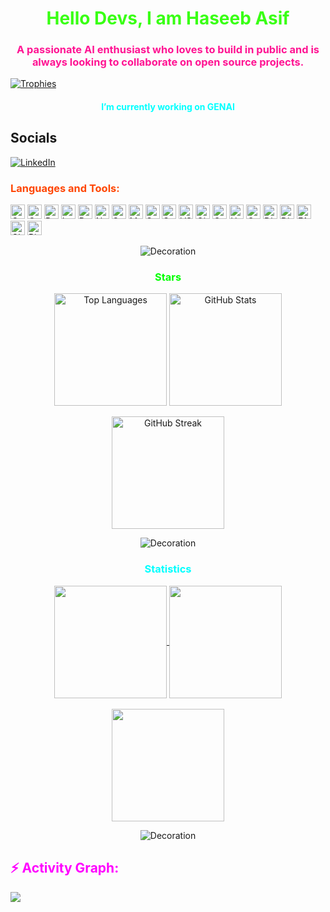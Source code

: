<h1 align="center" style="color:#39FF14;">Hello Devs, I am Haseeb Asif</h1>  
<h3 align="center" style="color:#FF1493;">A passionate AI enthusiast who loves to build in public and is always looking to collaborate on open source projects.</h3>  

<p align="left">  
  <a href="https://github.com/ryo-ma/github-profile-trophy">  
    <img src="https://github-profile-trophy.vercel.app/?username=Haseebasif7&theme=dracula" alt="Trophies"/>  
  </a>  
</p>  

<h2 align="center" style="color:#00FFFF; font-size: 1em;">I’m currently working on GENAI</h2>  

## Socials  
[![LinkedIn](https://img.shields.io/badge/LinkedIn-%230077B5.svg?logo=linkedin&logoColor=white)](https://linkedin.com/in/haseeb-asif)  

<h3 align="left" style="color:#FF4500;">Languages and Tools:</h3>  
<p align="left">  
  <img src="https://img.shields.io/badge/c-%231E90FF.svg?style=flat&logo=c&logoColor=white" alt="C" height="23"/>  
  <img src="https://img.shields.io/badge/c++-%231E90FF.svg?style=flat&logo=c%2B%2B&logoColor=white" alt="C++" height="23"/>  
  <img src="https://img.shields.io/badge/python-%23FFD700.svg?style=flat&logo=python&logoColor=black" alt="Python" height="23"/>  
  <img src="https://img.shields.io/badge/LangChain-%2300FFFF.svg?style=flat&logo=langchain&logoColor=black" alt="LangChain" height="23"/>  
  <img src="https://img.shields.io/badge/pandas-%23FF6347.svg?style=flat&logo=pandas&logoColor=black" alt="Pandas" height="23"/>  
  <img src="https://img.shields.io/badge/numpy-%2370DB93.svg?style=flat&logo=numpy&logoColor=black" alt="Numpy" height="23"/>  
  <img src="https://img.shields.io/badge/scikit--learn-%23F0E68C.svg?style=flat&logo=scikit-learn&logoColor=black" alt="Scikit Learn" height="23"/>  
  <img src="https://img.shields.io/badge/matplotlib-%23BA55D3.svg?style=flat&logo=matplotlib&logoColor=white" alt="Matplotlib" height="23"/>  
  <img src="https://img.shields.io/badge/seaborn-%23FF4500.svg?style=flat&logo=seaborn&logoColor=white" alt="Seaborn" height="23"/>  
  <img src="https://img.shields.io/badge/streamlit-%23FF1493.svg?style=flat&logo=streamlit&logoColor=white" alt="Streamlit" height="23"/>  
  <img src="https://img.shields.io/badge/VS%20Code-%2300CED1.svg?style=flat&logo=visual-studio-code&logoColor=black" alt="VS Code" height="23"/>  
  <img src="https://img.shields.io/badge/git-%23FF4500.svg?style=flat&logo=git&logoColor=white" alt="Git" height="23"/>  
  <img src="https://img.shields.io/badge/GroqCloud-%23ADFF2F.svg?style=flat&logo=cloud&logoColor=black" alt="GroqCloud" height="23"/>  
  <img src="https://img.shields.io/badge/Hugging%20Face-%23FF69B4.svg?style=flat&logo=huggingface&logoColor=black" alt="Hugging Face" height="23"/>  
  <img src="https://img.shields.io/badge/gTTS-%2300FF00.svg?style=flat&logo=google&logoColor=black" alt="Google Text-to-Speech" height="23"/>  
  <img src="https://img.shields.io/badge/discord.py-%231E90FF.svg?style=flat&logo=discord&logoColor=white" alt="Discord.py" height="23"/>  
  <img src="https://img.shields.io/badge/Discord%20API-%231E90FF.svg?style=flat&logo=discord&logoColor=white" alt="Discord API" height="23"/>
  <img src="https://img.shields.io/badge/FAISS-%23FF4500.svg?style=flat&logo=facebook&logoColor=white" alt="FAISS" height="23"/>
  <img src="https://img.shields.io/badge/Chroma_DB-%23FFD700.svg?style=flat&logoColor=black" alt="Chroma DB" height="23"/>
  <img src="https://img.shields.io/badge/Pinecone-%23FF6347.svg?style=flat&color=black" alt="Pinecone" height="23"/>
</p>  

<p align="center">  
  <img src="https://user-images.githubusercontent.com/73097560/115834477-dbab4500-a447-11eb-908a-139a6edaec5c.gif" alt="Decoration" style="animation: pulse 1.5s infinite;">  
</p>  

<h3 align="center" style="color:#00FF00;">Stars</h3>  
<div align="center">  
  <span align="center">  
    <img align="center" height="180em" src="https://github-readme-stats.vercel.app/api/top-langs/?username=Haseebasif7&layout=compact&theme=tokyonight" alt="Top Languages"/>  
  </span>  
  <span align="center">  
    <img align="center" height="180em" src="https://github-readme-stats.vercel.app/api?username=Haseebasif7&show_icons=true&locale=en&theme=tokyonight" alt="GitHub Stats"/>  
  </span>  
  <br/>  
  <br/>  
  <span align="center">  
    <img align="center" height="180em" src="https://github-readme-streak-stats.herokuapp.com/?user=Haseebasif7&theme=tokyonight" alt="GitHub Streak"/>  
  </span>  
</div>  

<p align="center">  
  <img src="https://user-images.githubusercontent.com/73097560/115834477-dbab4500-a447-11eb-908a-139a6edaec5c.gif" alt="Decoration" style="animation: pulse 1.5s infinite;">  
</p>  

<h3 align="center" style="color:#00FFFF;">Statistics</h3>  
<div align="center">  
  <a href="https://github.com/Haseebasif7">
    <img align="center" src="http://github-profile-summary-cards.vercel.app/api/cards/stats?username=Haseebasif7&theme=dracula" height="180em" />
    <img align="center" src="http://github-profile-summary-cards.vercel.app/api/cards/productive-time?username=Haseebasif7&theme=dracula" height="180em" />
    <br/>
    <br/>
    <img align="center" src="http://github-profile-summary-cards.vercel.app/api/cards/profile-details?username=Haseebasif7&theme=dracula" height="180em" />
  </a>
</div>

<p align="center">
  <img src="https://user-images.githubusercontent.com/73097560/115834477-dbab4500-a447-11eb-908a-139a6edaec5c.gif" alt="Decoration"/>
</p>

<h2 align="left" style="color:#FF00FF;">⚡ Activity Graph:</h2>
<img align="center" src="https://github-readme-activity-graph.vercel.app/graph?username=Haseebasif7&theme=dracula"/>
